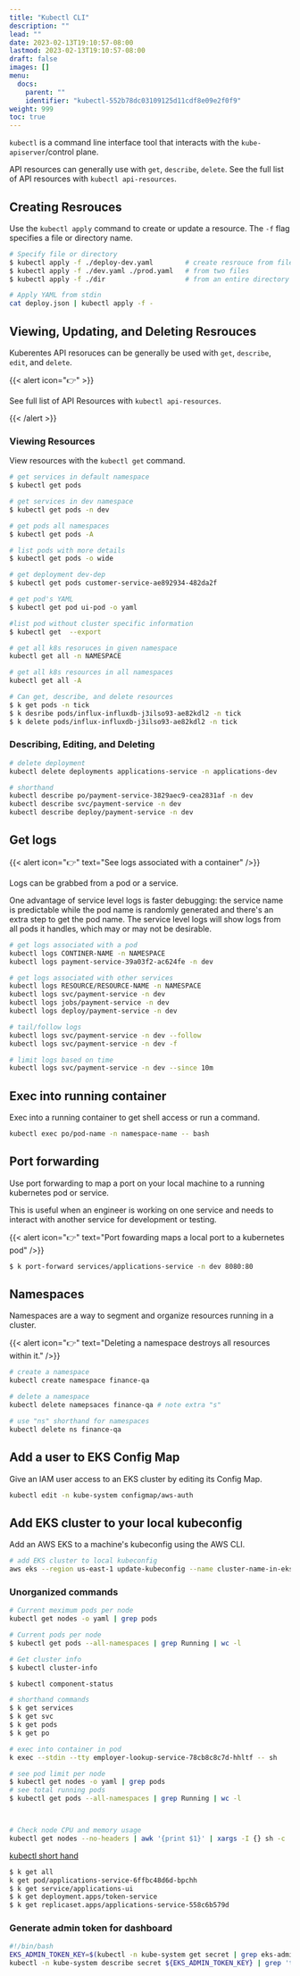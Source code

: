 ```yaml
---
title: "Kubectl CLI"
description: ""
lead: ""
date: 2023-02-13T19:10:57-08:00
lastmod: 2023-02-13T19:10:57-08:00
draft: false
images: []
menu:
  docs:
    parent: ""
    identifier: "kubectl-552b78dc03109125d11cdf8e09e2f0f9"
weight: 999
toc: true
---
```


`kubectl` is a command line interface tool that interacts with the `kube-apiserver`/control plane.

API resources can generally use with `get`, `describe`, `delete`. See the full list of API resources with `kubectl api-resources`.

## Creating Resrouces

Use the `kubectl apply` command to create or update a resource. The `-f` flag specifies a file or directory name.

```bash
# Specify file or directory
$ kubectl apply -f ./deploy-dev.yaml        # create resrouce from file
$ kubectl apply -f ./dev.yaml ./prod.yaml   # from two files
$ kubectl apply -f ./dir                    # from an entire directory

# Apply YAML from stdin
cat deploy.json | kubectl apply -f -
```

## Viewing, Updating, and Deleting Resrouces

Kuberentes API resoruces can be generally be used with `get`, `describe`, `edit`, and `delete`.

{{< alert icon="👉" >}}

<p>See full list of API Resources with <code>kubectl api-resources</code>.</p>
{{< /alert >}}

### Viewing Resources

View resources with the `kubectl get` command.

```bash
# get services in default namespace
$ kubectl get pods

# get services in dev namespace
$ kubectl get pods -n dev

# get pods all namespaces
$ kubectl get pods -A

# list pods with more details
$ kubectl get pods -o wide

# get deployment dev-dep
$ kubectl get pods customer-service-ae892934-482da2f

# get pod's YAML
$ kubectl get pod ui-pod -o yaml

#list pod without cluster specific information
$ kubectl get  --export

# get all k8s resoruces in given namespace
kubectl get all -n NAMESPACE

# get all k8s resources in all namespaces
kubectl get all -A

# Can get, describe, and delete resources
$ k get pods -n tick
$ k desribe pods/influx-influxdb-j3ilso93-ae82kdl2 -n tick
$ k delete pods/influx-influxdb-j3ilso93-ae82kdl2 -n tick
```

### Describing, Editing, and Deleting

```bash
# delete deployment
kubectl delete deployments applications-service -n applications-dev

# shorthand
kubectl describe po/payment-service-3829aec9-cea2831af -n dev
kubectl describe svc/payment-service -n dev
kubectl describe deploy/payment-service -n dev
```

## Get logs

{{< alert icon="👉" text="See logs associated with a container" />}}

Logs can be grabbed from a pod or a service.

One advantage of service level logs is faster debugging: the service name is predictable while the pod name is randomly generated and there's an extra step to get the pod name. The service level logs will show logs from all pods it handles, which may or may not be desirable.

```bash
# get logs associated with a pod
kubectl logs CONTINER-NAME -n NAMESPACE
kubectl logs payment-service-39a03f2-ac624fe -n dev

# get logs associated with other services
kubectl logs RESOURCE/RESOURCE-NAME -n NAMESPACE
kubectl logs svc/payment-service -n dev
kubectl logs jobs/payment-service -n dev
kubectl logs deploy/payment-service -n dev

# tail/follow logs
kubectl logs svc/payment-service -n dev --follow
kubectl logs svc/payment-service -n dev -f

# limit logs based on time
kubectl logs svc/payment-service -n dev --since 10m
```

## Exec into running container

Exec into a running container to get shell access or run a command.

```bash
kubectl exec po/pod-name -n namespace-name -- bash
```

## Port forwarding

Use port forwarding to map a port on your local machine to a running kubernetes pod or service.

This is useful when an engineer is working on one service and needs to interact with another service for development or testing.

{{< alert icon="👉" text="Port fowarding maps a local port to a kubernetes pod" />}}

```bash
$ k port-forward services/applications-service -n dev 8080:80
```

## Namespaces

Namespaces are a way to segment and organize resources running in a cluster.

{{< alert icon="👉" text="Deleting a namespace destroys all resources within it." />}}

```bash
# create a namespace
kubectl create namespace finance-qa

# delete a namespace
kubectl delete namepsaces finance-qa # note extra "s"

# use "ns" shorthand for namespaces
kubectl delete ns finance-qa
```

## Add a user to EKS Config Map

Give an IAM user access to an EKS cluster by editing its Config Map.

```bash
kubectl edit -n kube-system configmap/aws-auth
```

## Add EKS cluster to your local kubeconfig

Add an AWS EKS to a machine's kubeconfig using the AWS CLI.

```bash
# add EKS cluster to local kubeconfig
aws eks --region us-east-1 update-kubeconfig --name cluster-name-in-eks-ce548264
```

### Unorganized commands

```bash
# Current meximum pods per node
kubectl get nodes -o yaml | grep pods

# Current pods per node
$ kubectl get pods --all-namespaces | grep Running | wc -l
```

```bash
# Get cluster info
$ kubectl cluster-info

$ kubectl component-status

# shorthand commands
$ k get services
$ k get svc
$ k get pods
$ k get po

# exec into container in pod
k exec --stdin --tty employer-lookup-service-78cb8c8c7d-hhltf -- sh

# see pod limit per node
$ kubectl get nodes -o yaml | grep pods
# see total running pods
$ kubectl get pods --all-namespaces | grep Running | wc -l



# Check node CPU and memory usage
kubectl get nodes --no-headers | awk '{print $1}' | xargs -I {} sh -c 'echo {}; kubectl describe node {} | grep Allocated -A 5 | grep -ve Event -ve Allocated -ve percent -ve -- ; echo'
```

[kubectl short hand](https://blog.heptio.com/kubectl-resource-short-names-heptioprotip-c8eff9fb7202)

```bash
$ k get all
k get pod/applications-service-6ffbc48d6d-bpchh
$ k get service/applications-ui
$ k get deployment.apps/token-service
$ k get replicaset.apps/applications-service-558c6b579d

```

### Generate admin token for dashboard

```bash
#!/bin/bash
EKS_ADMIN_TOKEN_KEY=$(kubectl -n kube-system get secret | grep eks-admin | awk '{print $1}')
kubectl -n kube-system describe secret ${EKS_ADMIN_TOKEN_KEY} | grep 'token:'
```
